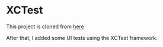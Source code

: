 # XCTest

This project is cloned from [here](https://github.com/ricardomongza99/Calculator)

After that, I added some UI tests using the XCTest framework.
